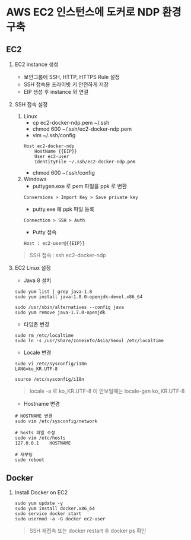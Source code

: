 # AWS EC2 인스턴스에 도커로 NDP 환경 구축

## EC2

1. EC2 instance 생성
    * 보안그룹에 SSH, HTTP, HTTPS Rule 설정
    * SSH 접속용 프라이빗 키 안전하게 저장
    * EIP 생성 후 instance 와 연결
    
1. SSH 접속 설정
    1. Linux
        * cp ec2-docker-ndp.pem ~/.ssh
        * chmod 600 ~/.ssh/ec2-docker-ndp.pem
        * vim ~/.ssh/config
        ```
        Host ec2-docker-ndp
            HostName {{EIP}}
            User ec2-user
            IdentityFile ~/.ssh/ec2-docker-ndp.pem
        ```
        * chmod 600 ~/.ssh/config
    1. Windows
        * puttygen.exe 로 pem 파일을 ppk 로 변환
        ```
        Conversions > Import Key > Save private key
        ```
        * putty.exe 에 ppk 파일 등록
        ```
        Connection > SSH > Auth
        ```
        * Putty 접속
        ```
        Host : ec2-user@{{EIP}}
        ```
    > SSH 접속 : ssh ec2-docker-ndp

1. EC2 Linux 설정
    * Java 8 설치
    ```
    sudo yum list | grep java-1.8
    sudo yum install java-1.8.0-openjdk-devel.x86_64
    
    sudo /usr/sbin/alternatives --config java
    sudo yum remove java-1.7.0-openjdk
    ```
    * 타임존 변경
    ```
    sudo rm /etc/localtime
    sudo ln -s /usr/share/zoneinfo/Asia/Seoul /etc/localtime
    ```
    * Locale 변경
    ```
    sudo vi /etc/sysconfig/i18n
    LANG=ko_KR.UTF-8
    
    source /etc/sysconfig/i18n
    ```
    > locale -a 로 ko_KR.UTF-8 이 안보일때는 locale-gen ko_KR.UTF-8
    
    * Hostname 변경
    ```
    # HOSTNAME 변경
    sudo vim /etc/sysconfig/network
    
    # hosts 파일 수정
    sudo vim /etc/hosts
    127.0.0.1    HOSTNAME
    
    # 재부팅
    sudo reboot
    ```
    
## Docker

1. Install Docker on EC2
    ```
    sudo yum update -y
    sudo yum install docker.x86_64
    sudo service docker start
    sudo usermod -a -G docker ec2-user
    ```
    > SSH 재접속 또는 docker restart 후 docker ps 확인
        
